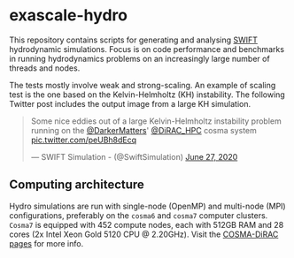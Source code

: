 exascale-hydro
============
This repository contains scripts for generating and analysing [SWIFT](https://github.com/SWIFTSIM)
hydrodynamic simulations. Focus is on code performance and benchmarks in running hydrodynamics problems
on an increasingly large number of threads and nodes.

The tests mostly involve weak and strong-scaling. An example of scaling test is the one based on the Kelvin-Helmholtz (KH) instability. The following Twitter post includes the output image from a large KH simulation.

<blockquote class="twitter-tweet"><p lang="en" dir="ltr">Some nice eddies out of a large Kelvin-Helmholtz instability problem running on the <a href="https://twitter.com/DarkerMatters?ref_src=twsrc%5Etfw">@DarkerMatters</a>&#39; <a href="https://twitter.com/DiRAC_HPC?ref_src=twsrc%5Etfw">@DiRAC_HPC</a> cosma system <a href="https://t.co/peUBh8dEcq">pic.twitter.com/peUBh8dEcq</a></p>&mdash; SWIFT Simulation - (@SwiftSimulation) <a href="https://twitter.com/SwiftSimulation/status/1276814541486243843?ref_src=twsrc%5Etfw">June 27, 2020</a></blockquote> <script async src="https://platform.twitter.com/widgets.js" charset="utf-8"></script>

Computing architecture
------------
Hydro simulations are run with single-node (OpenMP) and multi-node (MPI)  configurations, preferably on the `cosma6` and `cosma7` computer clusters. `Cosma7` is equipped with 
452 compute nodes, each with 512GB RAM and 28 cores (2x Intel Xeon Gold 5120 CPU @ 2.20GHz). Visit the [COSMA-DiRAC pages](https://www.dur.ac.uk/icc/cosma/)
for more info.
